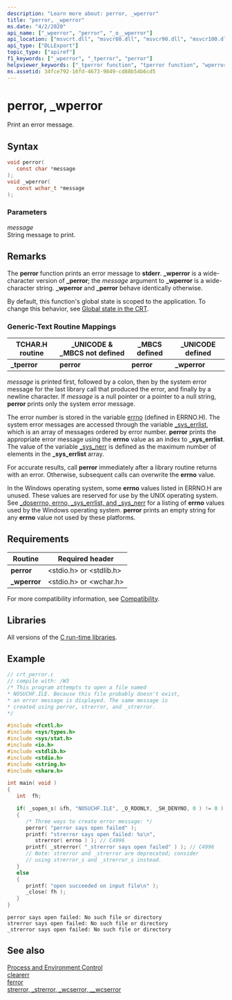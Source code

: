 ```yaml
---
description: "Learn more about: perror, _wperror"
title: "perror, _wperror"
ms.date: "4/2/2020"
api_name: ["_wperror", "perror", "_o__wperror"]
api_location: ["msvcrt.dll", "msvcr80.dll", "msvcr90.dll", "msvcr100.dll", "msvcr100_clr0400.dll", "msvcr110.dll", "msvcr110_clr0400.dll", "msvcr120.dll", "msvcr120_clr0400.dll", "ucrtbase.dll", "api-ms-win-crt-runtime-l1-1-0.dll", "api-ms-win-crt-private-l1-1-0.dll"]
api_type: ["DLLExport"]
topic_type: ["apiref"]
f1_keywords: ["_wperror", "_tperror", "perror"]
helpviewer_keywords: ["_tperror function", "tperror function", "wperror function", "error messages, printing", "printing error messages", "_wperror function", "perror function"]
ms.assetid: 34fce792-16fd-4673-9849-cd88b54b6cd5
---
```

# perror, _wperror

Print an error message.

## Syntax

```C
void perror(
   const char *message
);
void _wperror(
   const wchar_t *message
);
```

### Parameters

*message*<br/>
String message to print.

## Remarks

The **perror** function prints an error message to **stderr**. **_wperror** is a wide-character version of **_perror**; the *message* argument to **_wperror** is a wide-character string. **_wperror** and **_perror** behave identically otherwise.

By default, this function's global state is scoped to the application. To change this behavior, see [Global state in the CRT](../global-state.md).

### Generic-Text Routine Mappings

|TCHAR.H routine|_UNICODE & _MBCS not defined|_MBCS defined|_UNICODE defined|
|---------------------|------------------------------------|--------------------|-----------------------|
|**_tperror**|**perror**|**perror**|**_wperror**|

*message* is printed first, followed by a colon, then by the system error message for the last library call that produced the error, and finally by a newline character. If *message* is a null pointer or a pointer to a null string, **perror** prints only the system error message.

The error number is stored in the variable [errno](../../c-runtime-library/errno-doserrno-sys-errlist-and-sys-nerr.md) (defined in ERRNO.H). The system error messages are accessed through the variable [_sys_errlist](../../c-runtime-library/errno-doserrno-sys-errlist-and-sys-nerr.md), which is an array of messages ordered by error number. **perror** prints the appropriate error message using the **errno** value as an index to **_sys_errlist**. The value of the variable [_sys_nerr](../../c-runtime-library/errno-doserrno-sys-errlist-and-sys-nerr.md) is defined as the maximum number of elements in the **_sys_errlist** array.

For accurate results, call **perror** immediately after a library routine returns with an error. Otherwise, subsequent calls can overwrite the **errno** value.

In the Windows operating system, some **errno** values listed in ERRNO.H are unused. These values are reserved for use by the UNIX operating system. See [_doserrno, errno, _sys_errlist, and _sys_nerr](../../c-runtime-library/errno-doserrno-sys-errlist-and-sys-nerr.md) for a listing of **errno** values used by the Windows operating system. **perror** prints an empty string for any **errno** value not used by these platforms.

## Requirements

|Routine|Required header|
|-------------|---------------------|
|**perror**|\<stdio.h> or \<stdlib.h>|
|**_wperror**|\<stdio.h> or \<wchar.h>|

For more compatibility information, see [Compatibility](../../c-runtime-library/compatibility.md).

## Libraries

All versions of the [C run-time libraries](../../c-runtime-library/crt-library-features.md).

## Example

```C
// crt_perror.c
// compile with: /W3
/* This program attempts to open a file named
* NOSUCHF.ILE. Because this file probably doesn't exist,
* an error message is displayed. The same message is
* created using perror, strerror, and _strerror.
*/

#include <fcntl.h>
#include <sys/types.h>
#include <sys/stat.h>
#include <io.h>
#include <stdlib.h>
#include <stdio.h>
#include <string.h>
#include <share.h>

int main( void )
{
   int  fh;

   if( _sopen_s( &fh, "NOSUCHF.ILE", _O_RDONLY, _SH_DENYNO, 0 ) != 0 )
   {
      /* Three ways to create error message: */
      perror( "perror says open failed" );
      printf( "strerror says open failed: %s\n",
         strerror( errno ) ); // C4996
      printf( _strerror( "_strerror says open failed" ) ); // C4996
      // Note: strerror and _strerror are deprecated; consider
      // using strerror_s and _strerror_s instead.
   }
   else
   {
      printf( "open succeeded on input file\n" );
      _close( fh );
   }
}
```

```Output
perror says open failed: No such file or directory
strerror says open failed: No such file or directory
_strerror says open failed: No such file or directory
```

## See also

[Process and Environment Control](../../c-runtime-library/process-and-environment-control.md)<br/>
[clearerr](clearerr.md)<br/>
[ferror](ferror.md)<br/>
[strerror, _strerror, _wcserror, \__wcserror](strerror-strerror-wcserror-wcserror.md)<br/>
